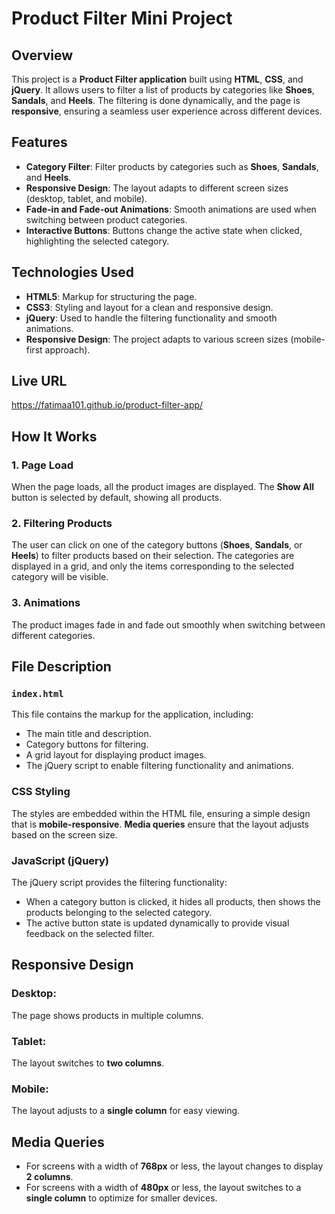 # Product Filter Mini Project

## Overview

This project is a **Product Filter application** built using **HTML**, **CSS**, and **jQuery**. It allows users to filter a list of products by categories like **Shoes**, **Sandals**, and **Heels**. The filtering is done dynamically, and the page is **responsive**, ensuring a seamless user experience across different devices.

## Features

- **Category Filter**: Filter products by categories such as **Shoes**, **Sandals**, and **Heels**.
- **Responsive Design**: The layout adapts to different screen sizes (desktop, tablet, and mobile).
- **Fade-in and Fade-out Animations**: Smooth animations are used when switching between product categories.
- **Interactive Buttons**: Buttons change the active state when clicked, highlighting the selected category.

## Technologies Used

- **HTML5**: Markup for structuring the page.
- **CSS3**: Styling and layout for a clean and responsive design.
- **jQuery**: Used to handle the filtering functionality and smooth animations.
- **Responsive Design**: The project adapts to various screen sizes (mobile-first approach).

## Live URL

https://fatimaa101.github.io/product-filter-app/
 
## How It Works

### 1. Page Load

When the page loads, all the product images are displayed. The **Show All** button is selected by default, showing all products.

### 2. Filtering Products

The user can click on one of the category buttons (**Shoes**, **Sandals**, or **Heels**) to filter products based on their selection. The categories are displayed in a grid, and only the items corresponding to the selected category will be visible.

### 3. Animations

The product images fade in and fade out smoothly when switching between different categories.

## File Description

### `index.html`

This file contains the markup for the application, including:

- The main title and description.
- Category buttons for filtering.
- A grid layout for displaying product images.
- The jQuery script to enable filtering functionality and animations.

### CSS Styling

The styles are embedded within the HTML file, ensuring a simple design that is **mobile-responsive**. **Media queries** ensure that the layout adjusts based on the screen size.

### JavaScript (jQuery)

The jQuery script provides the filtering functionality:

- When a category button is clicked, it hides all products, then shows the products belonging to the selected category.
- The active button state is updated dynamically to provide visual feedback on the selected filter.

## Responsive Design

### Desktop:

The page shows products in multiple columns.

### Tablet:

The layout switches to **two columns**.

### Mobile:

The layout adjusts to a **single column** for easy viewing.

## Media Queries

- For screens with a width of **768px** or less, the layout changes to display **2 columns**.
- For screens with a width of **480px** or less, the layout switches to a **single column** to optimize for smaller devices.




